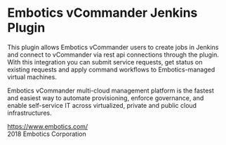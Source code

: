 # Embotics vCommander Jenkins Plugin  
This plugin allows Embotics vCommander users to create jobs in Jenkins  
and connect to vCommander via rest api connections through the plugin.  
With this integration you can submit service requests, get status on  
existing requests and apply command workflows to Embotics-managed  
virtual machines.  
  
Embotics vCommander multi-cloud management platform is the fastest  
and easiest way to automate provisioning, enforce governance, and  
enable self-service IT across virtualized, private and public cloud  
infrastructures.

https://www.embotics.com/    
2018 Embotics Corporation
